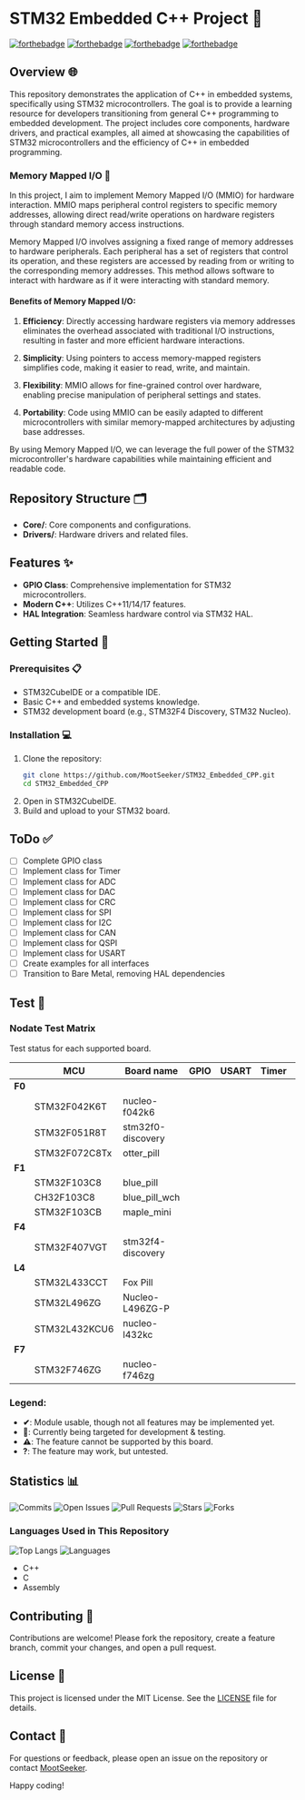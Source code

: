 # STM32 Embedded C++ Project 🚀

[![forthebadge](https://forthebadge.com/images/badges/powered-by-coffee.svg)](https://forthebadge.com) 
[![forthebadge](https://forthebadge.com/images/badges/made-with-c-plus-plus.svg)](https://forthebadge.com) 
[![forthebadge](https://forthebadge.com/images/badges/built-with-love.svg)](https://forthebadge.com) 
[![forthebadge](https://forthebadge.com/images/badges/for-you.svg)](https://forthebadge.com)

## Overview 🌐

This repository demonstrates the application of C++ in embedded systems, specifically using STM32 microcontrollers. The goal is to provide a learning resource for developers transitioning from general C++ programming to embedded development. The project includes core components, hardware drivers, and practical examples, all aimed at showcasing the capabilities of STM32 microcontrollers and the efficiency of C++ in embedded programming.

### Memory Mapped I/O 🧠

In this project, I aim to implement Memory Mapped I/O (MMIO) for hardware interaction. MMIO maps peripheral control registers to specific memory addresses, allowing direct read/write operations on hardware registers through standard memory access instructions.

Memory Mapped I/O involves assigning a fixed range of memory addresses to hardware peripherals. Each peripheral has a set of registers that control its operation, and these registers are accessed by reading from or writing to the corresponding memory addresses. This method allows software to interact with hardware as if it were interacting with standard memory.

#### Benefits of Memory Mapped I/O:

1. **Efficiency**: Directly accessing hardware registers via memory addresses eliminates the overhead associated with traditional I/O instructions, resulting in faster and more efficient hardware interactions.
   
2. **Simplicity**: Using pointers to access memory-mapped registers simplifies code, making it easier to read, write, and maintain.
   
3. **Flexibility**: MMIO allows for fine-grained control over hardware, enabling precise manipulation of peripheral settings and states.
   
4. **Portability**: Code using MMIO can be easily adapted to different microcontrollers with similar memory-mapped architectures by adjusting base addresses.

By using Memory Mapped I/O, we can leverage the full power of the STM32 microcontroller's hardware capabilities while maintaining efficient and readable code.

## Repository Structure 🗂️

- **Core/**: Core components and configurations.
- **Drivers/**: Hardware drivers and related files.

## Features ✨

- **GPIO Class**: Comprehensive implementation for STM32 microcontrollers.
- **Modern C++**: Utilizes C++11/14/17 features.
- **HAL Integration**: Seamless hardware control via STM32 HAL.

## Getting Started 🚀

### Prerequisites 📋

- STM32CubeIDE or a compatible IDE.
- Basic C++ and embedded systems knowledge.
- STM32 development board (e.g., STM32F4 Discovery, STM32 Nucleo).

### Installation 💻

1. Clone the repository:
    ```sh
    git clone https://github.com/MootSeeker/STM32_Embedded_CPP.git
    cd STM32_Embedded_CPP
    ```
2. Open in STM32CubeIDE.
3. Build and upload to your STM32 board.

## ToDo ✅

- [ ] Complete GPIO class
- [ ] Implement class for Timer
- [ ] Implement class for ADC
- [ ] Implement class for DAC
- [ ] Implement class for CRC
- [ ] Implement class for SPI
- [ ] Implement class for I2C
- [ ] Implement class for CAN
- [ ] Implement class for QSPI
- [ ] Implement class for USART
- [ ] Create examples for all interfaces
- [ ] Transition to Bare Metal, removing HAL dependencies

## Test 🧪

### Nodate Test Matrix

Test status for each supported board.

&nbsp; | MCU | Board name | GPIO | USART | Timer | Interrupts | I2C | SPI | I2S | Ethernet | ADC | DAC
----|--------|-----|---|---|---|---|---|---|---|---|---|---|
**F0** | &nbsp; | &nbsp; | &nbsp; | &nbsp; | &nbsp; | &nbsp; | &nbsp; | &nbsp; | &nbsp; | &nbsp; | &nbsp;
&nbsp; | STM32F042K6T  | nucleo-f042k6 | &nbsp; | &nbsp; | &nbsp; | &nbsp; | &nbsp; | &nbsp; | &nbsp; | ⚠️ | &nbsp; | &nbsp;
&nbsp; | STM32F051R8T  | stm32f0-discovery | &nbsp; | &nbsp; | &nbsp; | &nbsp; | &nbsp; | &nbsp; | &nbsp; | ⚠️ | &nbsp; | &nbsp;
&nbsp; | STM32F072C8Tx  | otter_pill | &nbsp; | &nbsp; | &nbsp; | &nbsp; | &nbsp; | &nbsp; | &nbsp; | ⚠️ | &nbsp; | &nbsp;
**F1** | &nbsp; | &nbsp; | &nbsp;
&nbsp; | STM32F103C8   | blue_pill | &nbsp; | &nbsp; | &nbsp; | &nbsp; | &nbsp; | &nbsp; | &nbsp; | ⚠️ | &nbsp; | &nbsp;
&nbsp; | CH32F103C8   | blue_pill_wch | &nbsp; | &nbsp; | &nbsp; | &nbsp; | &nbsp; | &nbsp; | &nbsp; | ⚠️ | &nbsp; | &nbsp;
&nbsp; | STM32F103CB  | maple_mini | &nbsp; | &nbsp; | &nbsp; | &nbsp; | &nbsp; | &nbsp; | &nbsp; | ⚠️ | &nbsp; | &nbsp;
**F4** | &nbsp; | &nbsp; | &nbsp;
&nbsp; | STM32F407VGT  | stm32f4-discovery | &nbsp; | &nbsp; | &nbsp; | &nbsp; | &nbsp; | &nbsp; | &nbsp; | ⚠️ | &nbsp; | &nbsp;
**L4** | &nbsp; | &nbsp;
&nbsp; | STM32L433CCT | Fox Pill | &nbsp; | &nbsp; | &nbsp; | &nbsp; | &nbsp; | &nbsp; | &nbsp; | ⚠️ | &nbsp; | &nbsp;
&nbsp; | STM32L496ZG | Nucleo-L496ZG-P | &nbsp; | &nbsp; | &nbsp; | &nbsp; | &nbsp; | &nbsp; | &nbsp; | ⚠️ | &nbsp; | &nbsp;
&nbsp; | STM32L432KCU6  | nucleo-l432kc | &nbsp; | &nbsp; | &nbsp; | &nbsp; | &nbsp; | &nbsp; | &nbsp; | ⚠️ | &nbsp; | &nbsp;
**F7** | &nbsp; | &nbsp; | &nbsp;
&nbsp; | STM32F746ZG  | nucleo-f746zg | &nbsp; | &nbsp; | &nbsp; | &nbsp; | &nbsp; | &nbsp; | &nbsp; | ⚠️ | &nbsp; | &nbsp;


### Legend: 

- **✔**: Module usable, though not all features may be implemented yet.
- **🚧**: Currently being targeted for development & testing.
- **⚠️**: The feature cannot be supported by this board.
- **?**: The feature may work, but untested.

## Statistics 📊

![Commits](https://img.shields.io/github/commit-activity/m/MootSeeker/STM32_Embedded_CPP)
![Open Issues](https://img.shields.io/github/issues-raw/MootSeeker/STM32_Embedded_CPP)
![Pull Requests](https://img.shields.io/github/issues-pr-raw/MootSeeker/STM32_Embedded_CPP)
![Stars](https://img.shields.io/github/stars/MootSeeker/STM32_Embedded_CPP)
![Forks](https://img.shields.io/github/forks/MootSeeker/STM32_Embedded_CPP)

### Languages Used in This Repository
![Top Langs](https://img.shields.io/github/languages/top/MootSeeker/STM32_Embedded_CPP)
![Languages](https://img.shields.io/github/languages/count/MootSeeker/STM32_Embedded_CPP)

- C++
- C
- Assembly

## Contributing 🤝

Contributions are welcome! Please fork the repository, create a feature branch, commit your changes, and open a pull request.

## License 📜

This project is licensed under the MIT License. See the [LICENSE](LICENSE) file for details.

## Contact 📧

For questions or feedback, please open an issue on the repository or contact [MootSeeker](https://github.com/MootSeeker).

Happy coding!
